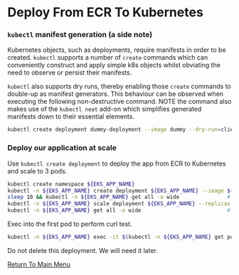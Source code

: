 # Deploy From ECR To Kubernetes

### `kubectl` manifest generation (a side note)

Kubernetes objects, such as deployments, require manifests in order to be created. `kubectl` supports a number of `create` commands which can conveniently construct and apply simple k8s objects whilst obviating the need to observe or persist their manifests.

`kubectl` also supports dry runs, thereby enabling those `create` commands to double-up as manifest generators. This behaviour can be observed when executing the following non-destructive command. NOTE the command also makes use of the `kubectl neat` add-on which simplifies generated manifests down to their essential elements.
```bash
kubectl create deployment dummy-deployment --image dummy --dry-run=client -o yaml | kubectl neat
```

### Deploy our application at scale

Use `kubectl create deployment` to deploy the app from ECR to Kubernetes and scale to 3 pods.
```bash
kubectl create namespace ${EKS_APP_NAME}
kubectl -n ${EKS_APP_NAME} create deployment ${EKS_APP_NAME} --image ${EKS_APP_ECR_REPO}:${EKS_APP_VERSION}
sleep 10 && kubectl -n ${EKS_APP_NAME} get all -o wide               # one deployment, one pod
kubectl -n ${EKS_APP_NAME} scale deployment ${EKS_APP_NAME} --replicas 3
kubectl -n ${EKS_APP_NAME} get all -o wide                           # one deployment, three pods
```

Exec into the first pod to perform curl test.
```bash
kubectl -n ${EKS_APP_NAME} exec -it $(kubectl -n ${EKS_APP_NAME} get pods -l app=${EKS_APP_NAME} -o name | head -1) -- curl localhost:80
```

Do not delete this deployment. We will need it later.

[Return To Main Menu](/README.md)
